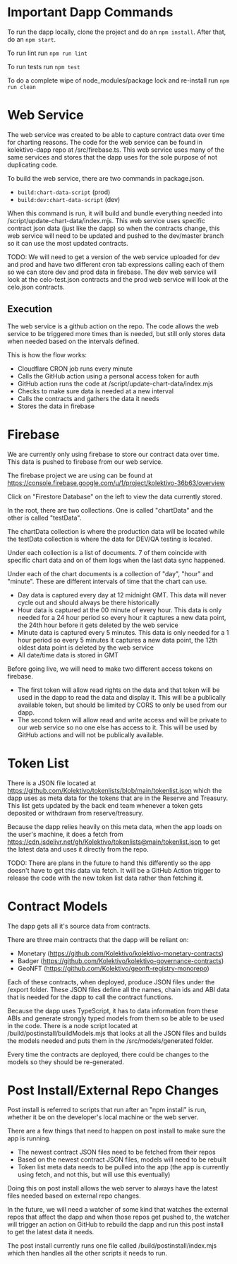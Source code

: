 # Important Dapp Commands

To run the dapp locally, clone the project and do an `npm install`. After that, do an `npm start`.

To run lint run `npm run lint`

To run tests run `npm test`

To do a complete wipe of node_modules/package lock and re-install run `npm run clean`

# Web Service

The web service was created to be able to capture contract data over time for charting reasons. The code for the web service can be found in kolektivo-dapp repo at /src/firebase.ts. This web service uses many of the same services and stores that the dapp uses for the sole purpose of not duplicating code.

To build the web service, there are two commands in package.json.

- `build:chart-data-script` (prod)
- `build:dev:chart-data-script` (dev)

When this command is run, it will build and bundle everything needed into /script/update-chart-data/index.mjs. This web service uses specific contract json data (just like the dapp) so when the contracts change, this web service will need to be updated and pushed to the dev/master branch so it can use the most updated contracts.

TODO: We will need to get a version of the web service uploaded for dev and prod and have two different cron tab expressions calling each of them so we can store dev and prod data in firebase. The dev web service will look at the celo-test.json contracts and the prod web service will look at the celo.json contracts.

## Execution

The web service is a github action on the repo. The code allows the web service to be triggered more times than is needed, but still only stores data when needed based on the intervals defined.

This is how the flow works:

- Cloudflare CRON job runs every minute
- Calls the GitHub action using a personal access token for auth
- GitHub action runs the code at /script/update-chart-data/index.mjs
- Checks to make sure data is needed at a new interval
- Calls the contracts and gathers the data it needs
- Stores the data in firebase

# Firebase

We are currently only using firebase to store our contract data over time. This data is pushed to firebase from our web service.

The firebase project we are using can be found at https://console.firebase.google.com/u/1/project/kolektivo-36b63/overview

Click on "Firestore Database" on the left to view the data currently stored.

In the root, there are two collections. One is called "chartData" and the other is called "testData".

The chartData collection is where the production data will be located while the testData collection is where the data for DEV/QA testing is located.

Under each collection is a list of documents. 7 of them coincide with specific chart data and on of them logs when the last data sync happened.

Under each of the chart documents is a collection of "day", "hour" and "minute". These are different intervals of time that the chart can use.

- Day data is captured every day at 12 midnight GMT. This data will never cycle out and should always be there historically
- Hour data is captured at the 00 minute of every hour. This data is only needed for a 24 hour period so every hour it captures a new data point, the 24th hour before it gets deleted by the web service
- Minute data is captured every 5 minutes. This data is only needed for a 1 hour period so every 5 minutes it captures a new data point, the 12th oldest data point is deleted by the web service
- All date/time data is stored in GMT

Before going live, we will need to make two different access tokens on firebase.

- The first token will allow read rights on the data and that token will be used in the dapp to read the data and display it. This will be a publically available token, but should be limited by CORS to only be used from our dapp.
- The second token will allow read and write access and will be private to our web service so no one else has access to it. This will be used by GitHub actions and will not be publically available.

# Token List

There is a JSON file located at https://github.com/Kolektivo/tokenlists/blob/main/tokenlist.json which the dapp uses as meta data for the tokens that are in the Reserve and Treasury. This list gets updated by the back end team whenever a token gets deposited or withdrawn from reserve/treasury.

Because the dapp relies heavily on this meta data, when the app loads on the user's machine, it does a fetch from https://cdn.jsdelivr.net/gh/Kolektivo/tokenlists@main/tokenlist.json to get the latest data and uses it directly from the repo.

TODO: There are plans in the future to hand this differently so the app doesn't have to get this data via fetch. It will be a GitHub Action trigger to release the code with the new token list data rather than fetching it.

# Contract Models

The dapp gets all it's source data from contracts.

There are three main contracts that the dapp will be reliant on:

- Monetary (https://github.com/Kolektivo/kolektivo-monetary-contracts)
- Badger (https://github.com/Kolektivo/kolektivo-governance-contracts)
- GeoNFT (https://github.com/Kolektivo/geonft-registry-monorepo)

Each of these contracts, when deployed, produce JSON files under the /export folder. These JSON files define all the names, chain ids and ABI data that is needed for the dapp to call the contract functions.

Because the dapp uses TypeScript, it has to data information from these ABIs and generate strongly typed models from them so be able to be used in the code. There is a node script located at /build/postinstall/buildModels.mjs that looks at all the JSON files and builds the models needed and puts them in the /src/models/generated folder.

Every time the contracts are deployed, there could be changes to the models so they should be re-generated.

# Post Install/External Repo Changes

Post install is referred to scripts that run after an "npm install" is run, whether it be on the developer's local machine or the web server.

There are a few things that need to happen on post install to make sure the app is running.

- The newest contract JSON files need to be fetched from their repos
- Based on the newest contract JSON files, models will need to be rebuilt
- Token list meta data needs to be pulled into the app (the app is currently using fetch, and not this, but will use this eventually)

Doing this on post install allows the web server to always have the latest files needed based on external repo changes.

In the future, we will need a watcher of some kind that watches the external repos that affect the dapp and when those repos get pushed to, the watcher will trigger an action on GitHub to rebuild the dapp and run this post install to get the latest data it needs.

The post install currently runs one file called /build/postinstall/index.mjs which then handles all the other scripts it needs to run.
